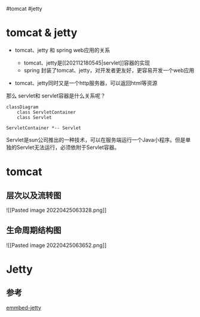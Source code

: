 #tomcat 
#jetty

# tomcat & jetty


- tomcat、jetty 和 spring web应用的关系
	- tomcat、jetty是[[202112180545|servlet]]容器的实现
	- spring 封装了tomcat、jetty，对开发者更友好，更容易开发一个web应用


- tomcat、jetty同时又是一个http服务器，可以返回html等资源

那么 servlet和 servlet容器是什么关系呢？

```mermaid
classDiagram
	class ServletContainer
	class Servlet

ServletContainer *-- Servlet
```


Servlet是sun公司推出的一种技术，可以在服务端运行一个Java小程序。但是单独的Servlet无法运行，必须依附于Servlet容器。


# tomcat


## 层次以及流转图
![[Pasted image 20220425063328.png]]



## 生命周期结构图
![[Pasted image 20220425063652.png]]



# Jetty


## 参考

[emmbed-jetty](https://github.com/jetty-project/embedded-jetty-jsp)

